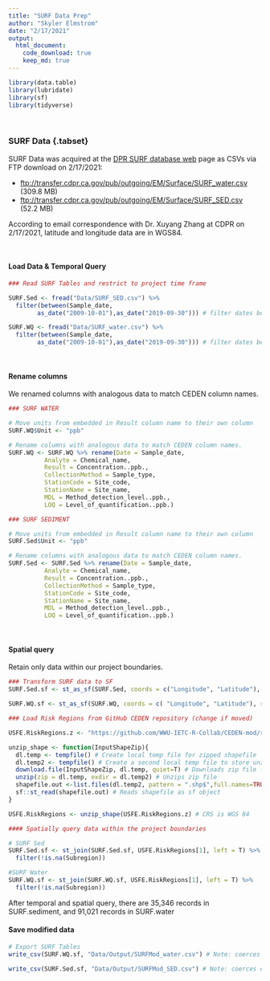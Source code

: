```yaml
---
title: "SURF Data Prep"
author: "Skyler Elmstrom"
date: "2/17/2021"
output:
  html_document:
    code_download: true
    keep_md: true
---
```





```r
library(data.table)
library(lubridate)
library(sf)
library(tidyverse)
```

<br>

### SURF Data {.tabset}

SURF Data was acquired at the [DPR SURF database web](https://www.cdpr.ca.gov/docs/emon/surfwtr/surfcont.htm) page as CSVs via FTP download on 2/17/2021:

* ftp://transfer.cdpr.ca.gov/pub/outgoing/EM/Surface/SURF_water.csv (309.8 MB)
* ftp://transfer.cdpr.ca.gov/pub/outgoing/EM/Surface/SURF_SED.csv (52.2 MB)

According to email correspondence with Dr. Xuyang Zhang at CDPR on 2/17/2021, latitude and longitude data are in WGS84.

<br>

#### Load Data & Temporal Query


```r
### Read SURF Tables and restrict to project time frame

SURF.Sed <- fread("Data/SURF_SED.csv") %>% 
  filter(between(Sample_date, 
        as_date("2009-10-01"),as_date("2019-09-30"))) # filter dates before transform to sf, otherwise errors arise. 

SURF.WQ <- fread("Data/SURF_water.csv") %>% 
  filter(between(Sample_date, 
        as_date("2009-10-01"),as_date("2019-09-30"))) # filter dates before transform to sf, otherwise errors arise.
```

<br>

#### Rename columns

We renamed columns with analogous data to match CEDEN column names.


```r
### SURF WATER

# Move units from embedded in Result column name to their own column
SURF.WQ$Unit <- "ppb"

# Rename columns with analogous data to match CEDEN column names.
SURF.WQ <- SURF.WQ %>% rename(Date = Sample_date,
          Analyte = Chemical_name, 
          Result = Concentration..ppb., 
          CollectionMethod = Sample_type, 
          StationCode = Site_code,
          StationName = Site_name,
          MDL = Method_detection_level..ppb.,
          LOQ = Level_of_quantification..ppb.)

### SURF SEDIMENT

# Move units from embedded in Result column name to their own column
SURF.Sed$Unit <- "ppb"

# Rename columns with analogous data to match CEDEN column names.
SURF.Sed <- SURF.Sed %>% rename(Date = Sample_date,
          Analyte = Chemical_name, 
          Result = Concentration..ppb., 
          CollectionMethod = Sample_type, 
          StationCode = Site_code,
          StationName = Site_name,
          MDL = Method_detection_level..ppb.,
          LOQ = Level_of_quantification..ppb.)
```

<br>

#### Spatial query

Retain only data within our project boundaries.


```r
### Transform SURF data to SF
SURF.Sed.sf <- st_as_sf(SURF.Sed, coords = c("Longitude", "Latitude"), remove = F, crs = "WGS84")

SURF.WQ.sf <- st_as_sf(SURF.WQ, coords = c( "Longitude", "Latitude"), remove = F, crs = "WGS84")

### Load Risk Regions from GitHub CEDEN repository (change if moved)

USFE.RiskRegions.z <- "https://github.com/WWU-IETC-R-Collab/CEDEN-mod/raw/main/Data/USFE_RiskRegions_9292020.zip"

unzip_shape <- function(InputShapeZip){
  dl.temp <- tempfile() # Create local temp file for zipped shapefile
  dl.temp2 <- tempfile() # Create a second local temp file to store unzipped shapefile
  download.file(InputShapeZip, dl.temp, quiet=T) # Downloads zip file from InputShape
  unzip(zip = dl.temp, exdir = dl.temp2) # Unzips zip file
  shapefile.out <-list.files(dl.temp2, pattern = ".shp$",full.names=TRUE) # stores file path of files with .shp ext in dl.temp2
  sf::st_read(shapefile.out) # Reads shapefile as sf object
}

USFE.RiskRegions <- unzip_shape(USFE.RiskRegions.z) # CRS is WGS 84

#### Spatially query data within the project boundaries

# SURF Sed
SURF.Sed.sf <- st_join(SURF.Sed.sf, USFE.RiskRegions[1], left = T) %>%
  filter(!is.na(Subregion))

#SURF Water
SURF.WQ.sf <- st_join(SURF.WQ.sf, USFE.RiskRegions[1], left = T) %>%
  filter(!is.na(Subregion))
```
After temporal and spatial query, there are 35,346 records in SURF.sediment, and 91,021 records in SURF.water

#### Save modified data


```r
# Export SURF Tables
write_csv(SURF.WQ.sf, "Data/Output/SURFMod_water.csv") # Note: coerces empty data fields to NA

write_csv(SURF.Sed.sf, "Data/Output/SURFMod_SED.csv") # Note: coerces empty data fields to NA
```

